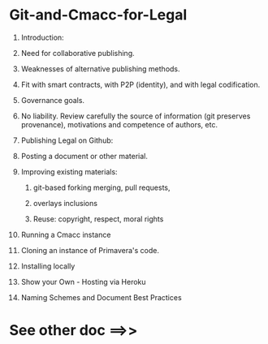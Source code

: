 # Git-and-Cmacc-for-Legal

1. Introduction:

  1.  Need for collaborative publishing.
  
  1.   Weaknesses of alternative publishing methods.

  1.   Fit with smart contracts, with P2P (identity), and with legal codification.

  1. Governance goals. 

   1. No liability.  Review carefully the source of information (git preserves provenance), motivations and competence of authors, etc.

1. Publishing Legal on Github:

  1. Posting a document or other material.

  1. Improving existing materials:

     1. git-based forking merging, pull requests, 

     1. overlays inclusions 

     1. Reuse: copyright, respect, moral rights

1. Running a Cmacc instance

  1. Cloning an instance of Primavera's code. 

  1.  Installing locally
  
  1. Show your Own - Hosting via Heroku

1.  Naming Schemes and Document Best Practices

  # See other doc ==>>




